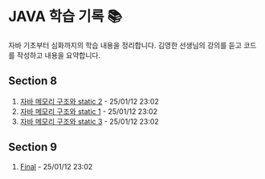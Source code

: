 # JAVA 학습 기록 📚

자바 기초부터 심화까지의 학습 내용을 정리합니다.
김영한 선생님의 강의를 듣고 코드를 작성하고 내용을 요약합니다.

## Section 8
1. [자바 메모리 구조와 static 2](src/Section8/8-2.md) - 25/01/12 23:02
2. [자바 메모리 구조와 static 1](src/Section8/8-1.md) - 25/01/12 23:02
3. [자바 메모리 구조와 static 3](src/Section8/8-3.md) - 25/01/12 23:02

## Section 9
1. [Final](src/Section9/9-1.md) - 25/01/12 23:02

